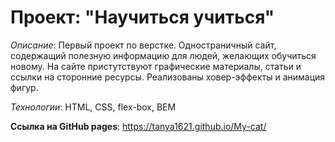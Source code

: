 # Проект: "Научиться учиться"

_Описание_: Первый проект по верстке. Одностраничный сайт, содержащий полезную информацию для людей, желающих обучиться новому. На сайте пристутствуют графические материалы, статьи и ссылки на сторонние ресурсы. Реализованы ховер-эффекты и анимация фигур.

_Технологии_: HTML, CSS, flex-box, BEM

**Cсылка на GitHub pages**: https://tanya1621.github.io/My-cat/

